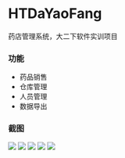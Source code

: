 # HTDaYaoFang
药店管理系统，大二下软件实训项目

### 功能

- 药品销售
- 仓库管理
- 人员管理
- 数据导出

### 截图



<img src="https://github.com/aiyouweiya/HTDaYaoFang/blob/master/screenshot/login.png?raw=true"/>

<img src="https://github.com/aiyouweiya/HTDaYaoFang/blob/master/screenshot/sale_main.png?raw=true"/>

<img src="https://github.com/aiyouweiya/HTDaYaoFang/blob/master/screenshot/garage.png?raw=true"/>

<img src="https://github.com/aiyouweiya/HTDaYaoFang/blob/master/screenshot/update_yao.png?raw=true"/>

<img src="https://github.com/aiyouweiya/HTDaYaoFang/blob/master/screenshot/person.png?raw=true"/>